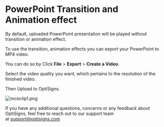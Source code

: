 # PowerPoint Transition and Animation effect

By default, uploaded PowerPoint presentation will be played without transition or animation effect.

To use the transition, animation effects you can export your PowerPoint to MP4 video.

You can do so by Click **File** > **Export** > **Create a Video**.

Select the video quality you want, which pertains to the resolution of the finished video.

Then Upload to OptiSigns.

![mceclip1.png](https://support.optisigns.com/hc/article_attachments/4407409437715)

If you have any additional questions, concerns or any feedback about OptiSigns, feel free to reach out to our support team at [support@optisigns.com](mailto:support@optisigns.com)